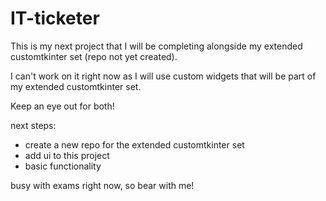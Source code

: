 # IT-ticketer

This is my next project that I will be completing alongside my extended customtkinter set (repo not yet created).

I can't work on it right now as I will use custom widgets that will be part of my extended customtkinter set.

Keep an eye out for both!

next steps:
- create a new repo for the extended customtkinter set
- add ui to this project
- basic functionality

busy with exams right now, so bear with me!